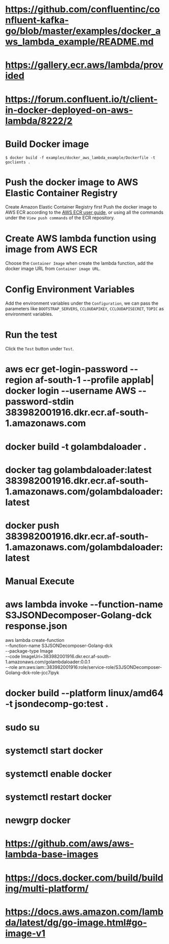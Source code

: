 #
# https://github.com/confluentinc/confluent-kafka-go/blob/master/examples/docker_aws_lambda_example/README.md
#
# https://gallery.ecr.aws/lambda/provided
#
# https://forum.confluent.io/t/client-in-docker-deployed-on-aws-lambda/8222/2

# Build Docker image
    $ docker build -f examples/docker_aws_lambda_example/Dockerfile -t goclients .

# Push the docker image to AWS Elastic Container Registry
  Create Amazon Elastic Container Registry first
  Push the docker image to AWS ECR according to the [AWS ECR user guide](https://docs.aws.amazon.com/AmazonECR/latest/userguide/docker-push-ecr-image.html), or using all the commands under the `View push commands` of the ECR repository.

# Create AWS lambda function using image from AWS ECR
  Choose the `Container Image` when create the lambda function, add the docker image URL from `Container image URL`.

# Config Environment Variables
  Add the environment variables under the `Configuration`, we can pass the parameters like `BOOTSTRAP_SERVERS`, `CCLOUDAPIKEY`, `CCLOUDAPISECRET`, `TOPIC` as environment variables.

# Run the test
  Click the `Test` button under `Test`.


# aws ecr get-login-password --region af-south-1 --profile applab| docker login --username AWS --password-stdin 383982001916.dkr.ecr.af-south-1.amazonaws.com

# docker build -t golambdaloader .


# docker tag golambdaloader:latest 383982001916.dkr.ecr.af-south-1.amazonaws.com/golambdaloader:latest

# docker push 383982001916.dkr.ecr.af-south-1.amazonaws.com/golambdaloader:latest

# Manual Execute
# aws lambda invoke --function-name S3JSONDecomposer-Golang-dck response.json


aws lambda create-function \
  --function-name S3JSONDecomposer-Golang-dck \
  --package-type Image \
  --code ImageUri=383982001916.dkr.ecr.af-south-1.amazonaws.com/golambdaloader:0.0.1 \
  --role arn:aws:iam::383982001916:role/service-role/S3JSONDecomposer-Golang-dck-role-jcc7ipyk



# docker build --platform linux/amd64 -t jsondecomp-go:test .

# sudo su
# systemctl start docker
# systemctl enable docker
# systemctl restart docker

# newgrp docker

# https://github.com/aws/aws-lambda-base-images
# https://docs.docker.com/build/building/multi-platform/
# https://docs.aws.amazon.com/lambda/latest/dg/go-image.html#go-image-v1